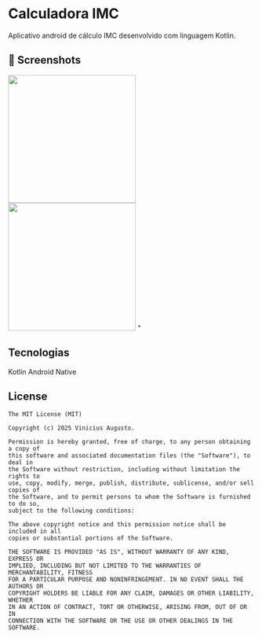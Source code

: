# Calculadora IMC
Aplicativo android de cálculo IMC desenvolvido com linguagem Kotlin.

## :camera_flash: Screenshots
<!-- You can add more screenshots here if you like -->


<img src="https://github.com/user-attachments/assets/65bbd2c0-ab52-4c7c-a7af-cf8e930373cc" width=260d/>
<img src="https://github.com/user-attachments/assets/63c3a8b2-d23c-4dda-bf5d-45d25d98a2cd" width=260/>
"

## Tecnologias
Kotlin
Android Native


## License
```
The MIT License (MIT)

Copyright (c) 2025 Vinicius Augusto.

Permission is hereby granted, free of charge, to any person obtaining a copy of
this software and associated documentation files (the "Software"), to deal in
the Software without restriction, including without limitation the rights to
use, copy, modify, merge, publish, distribute, sublicense, and/or sell copies of
the Software, and to permit persons to whom the Software is furnished to do so,
subject to the following conditions:

The above copyright notice and this permission notice shall be included in all
copies or substantial portions of the Software.

THE SOFTWARE IS PROVIDED "AS IS", WITHOUT WARRANTY OF ANY KIND, EXPRESS OR
IMPLIED, INCLUDING BUT NOT LIMITED TO THE WARRANTIES OF MERCHANTABILITY, FITNESS
FOR A PARTICULAR PURPOSE AND NONINFRINGEMENT. IN NO EVENT SHALL THE AUTHORS OR
COPYRIGHT HOLDERS BE LIABLE FOR ANY CLAIM, DAMAGES OR OTHER LIABILITY, WHETHER
IN AN ACTION OF CONTRACT, TORT OR OTHERWISE, ARISING FROM, OUT OF OR IN
CONNECTION WITH THE SOFTWARE OR THE USE OR OTHER DEALINGS IN THE SOFTWARE.
```
